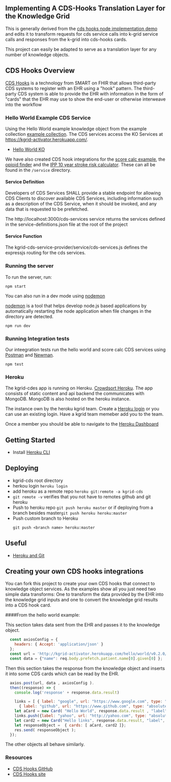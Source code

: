 ## Implementing A CDS-Hooks Translation Layer for the Knowledge Grid

This is generally derived from the [cds hooks node implementation demo](https://github.com/cds-hooks/sandbox-cds-services) 
and edits it to transform requests for cds service calls into k-grid service calls
and responses from the k-grid into cds-hooks cards.

This project can easily be adapted to serve as a translation layer for any number of knowledge objects.


## CDS Hooks Overview
[CDS Hooks](https://cds-hooks.org/) is a technology from SMART on FHIR that allows third-party CDS systems to register with an
EHR using a "hook" pattern. The third-party CDS system is able to provide
the EHR with information in the form of "cards" that the EHR may use to
show the end-user or otherwise interweave into the workflow

### Hello World Example CDS Service
Using the Hello World example knowledge object from the example collection
[example collection](https://github.com/kgrid-objects/example-collection).  The CDS services access
the KO Services at https://kgrid-activator.herokuapp.com/.

- [Hello World KO](https://kgrid-activator.herokuapp.com/kos/hello/world)

We have also created CDS hook integrations for the [score calc example](https://kgrid-activator.herokuapp.com/kos/score/calc), 
the [opioid finder](https://kgrid-activator.herokuapp.com/kos/99999/10101) and the 
[IPP 10 year stroke risk calculator](https://kgrid-activator.herokuapp.com/kos/ipp/stroke10y). These
can all be found in the `/service` directory. 

#### Service Definition
Developers of CDS Services SHALL provide a stable endpoint for allowing
CDS Clients to discover available CDS Services, including information
such as a description of the CDS Service, when it should be invoked, and any data that is requested to be prefetched.

The http://localhost:3000/cds-services service returns the services defined in
the service-definitions.json file at the root of the project

#### Service Function
The kgrid-cds-service-provider/service/cds-services.js defines the expressjs
routing for the cds services.

### Running the server
To run the server, run:

```
npm start
```

You can also run in a dev mode using [nodemon](https://www.npmjs.com/package/nodemon)

[nodemon](https://www.npmjs.com/package/nodemon) is a tool that helps develop node.js based applications by
automatically restarting the node application when file changes in the
directory are detected.

```
npm run dev
```

### Running Integration tests

Our inteegration tests run the hello world and score calc CDS services using [Postman](https://www.getpostman.com/) and
[Newman](https://www.npmjs.com/package/newman). 

```
npm test
```

### Heroku

The kgrid-cdes app is running on Heroku. [Crowdsort Heroku](https://kgrid-cds.herokuapp.com/).  The app consists of static content and api backend the communicates with MongoDB.  MongoDB is also hosted on the heroku instance.

The instance own by the heroku kgrid team.  Create a [Heroku login](https://signup.heroku.com/) or you can use an existing login.  Have a kgrid team memeber add you to the team. 

Once a member you should be able to navigate to the [Heroku Dashboard](https://dashboard.heroku.com/apps/kgrid-cds)

## Getting Started 

- Install [Heroku CLI](https://devcenter.heroku.com/categories/command-line)

## Deploying

- kgrid-cds root directory
- herkou login ```heroku login```
- add heroku as a remote repo ```heroku git:remote -a kgrid-cds```
- ```git remote -v``` verifies that you not have to remotes github and git heroku
- Push to heroku repo ```git push heroku master``` or if deploying from a branch besides master```git push heroku heroku:master```
- Push custom branch to Heroku
  ```
  git push <branch name> heroku:master
  ```

## Useful
- [Heroku and Git](https://devcenter.heroku.com/articles/git)

## Creating your own CDS hooks integrations

You can fork this project to create your own CDS hooks that connect to knowledge 
object services. As the examples show all you just need two simple data transforms:
One to transform the data provided by the EHR into the knowledge grid inputs and one to convert the
knowledge grid results into a CDS hook card.

####From the hello world example:

This section takes data sent from the EHR and passes it to the knowledge object.
```javascript
  const axiosConfig = {
    headers: { Accept: 'application/json' }
  };
  const url = 'http://kgrid-activator.herokuapp.com/hello/world/v0.2.0/welcome';
  const data = {"name": req.body.prefetch.patient.name[0].given[0] };

```

Then this section takes the response from the knowledge object and inserts it into some CDS cards which
can be read by the EHR.
```javascript
  axios.post(url, data , axiosConfig ).
  then((response) => {
    console.log('response' + response.data.result)

    links = [ { label: "google", url: "https://www.google.com", type: "absolute"},
      { label: "github", url: "https://www.github.com", type: "absolute"}];
    let aCard = new Card( "Hello World", response.data.result , "label", "url", "info", JSON.parse(JSON.stringify(links)));
    links.push({label: "yahoo", url: "http://yahoo.com", type: "absolute"});
    let card2 = new Card("Hello links", response.data.result, "label", "http://umich.edu", "warning", links);
    let responseObject =  { cards: [ aCard, card2 ]};
    res.send( responseObject );
  });
```
The other objects all behave similarly.


### Resources

- [CDS Hooks GitHub](https://github.com/cds-hooks)
- [CDS Hooks site](https://cds-hooks.org/)
